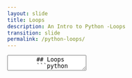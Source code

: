 ```yaml
---
layout: slide
title: Loops
description: An Intro to Python -Loops
transition: slide
permalink: /python-loops/
---
```

<section data-markdown>
    <textarea data-template>
        ## Loops
        ```python
        names = ["John", "Paul", "George", "Ringo"]
        for beatle in names:
            print (beatle)
        ```
            John
            Paul
            George
            Ringo
        ---
        ## Loops
        Also tuples:
        ```python
        hostport = ("accdev1", 3213)
        for item in hostport:
            print (item)
        ```
            "accdev1"  3213
        * "," supresses the newline!
        ---
        ## Loops
        * nested *control flow statements*
        ```python
        names = ["John", "Paul", "George", "Ringo"]
        for beatle in names:
            if len(beatle) > 4:
                print (beatle)
        ```
            George Ringo
        ---
        ## Loops
        `while` loops until condition returns false
        ```python
        num = 0
        while num < 5:
            num = num + 1 
            print (num)
        ```
            1 2 3 4 5
        ---
        ## Next:
        [Functions](https://aisha-glblcd.github.io/material/python-functions)

   </textarea>
</section>
